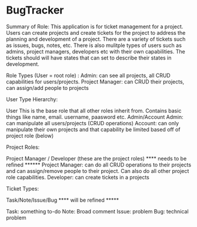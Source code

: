 # BugTracker

Summary of Role:
This application is for ticket management for a project. Users can create projects and create tickets for the project to address the planning and development of a project. 
There are a variety of tickets such as issues, bugs, notes, etc. There is also mulitple types of users such as admins, project managers, developers etc with their own capabilities. The tickets should will have states that can set to describe their states in development. 


Role Types (User = root role) :
Admin: can see all projects, all CRUD capabilities for users/projects. 
Project Manager: can CRUD their projects, can assign/add people to projects 

User Type Hierarchy: 

User
    This is the base role that all other roles inherit from. Contains basic things like name, email. username, paasword etc.
Admin/Account
    Admin: can manipulate all users/projects (CRUD operations)
    Account: can only manipulate their own projects and that capability be limited based off of project role (below)
    
Project Roles:

Project Manager / Developer (these are the project roles) **** needs to be refined ******
    Project Manager: can do all CRUD operations to their projects and  can assign/remove people to their project. Can also do all other project role capabilities.
    Developer: can create tickets in a projects 

Ticket Types:

Task/Note/Issue/Bug **** will be refined *****

  Task: something to-do
  Note: Broad comment 
  Issue: problem 
  Bug: technical problem
  
  

